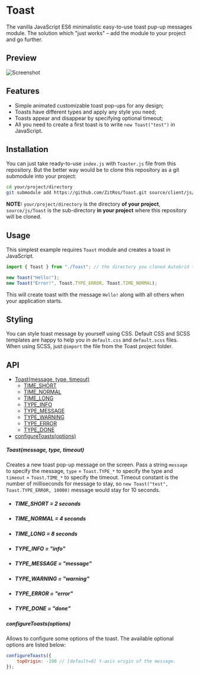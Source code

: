 # Toast

The vanilla JavaScript ES6 minimalistic easy-to-use toast pup-up messages module.
The solution which "just works" – add the module to your project and go further.

Preview
-------

![Screenshot](https://cloud.githubusercontent.com/assets/4989256/14760552/9480e966-094f-11e6-9425-739e000ffbd2.png)

Features
--------

+ Simple animated customizable toast pop-ups for any design;
+ Toasts have different types and apply any style you need;
+ Toasts appear and disappear by specifying optional timeout;
+ All you need to create a first toast is to write `new Toast("test")` in JavaScript.

Installation
------------

You can just take ready-to-use `index.js` with `Toaster.js` file from this repository.
But the better way would be to clone this repository as a git submodule into your project:

```bash
cd your/project/directory
git submodule add https://github.com/ZitRos/Toast.git source/client/js/Toast
```

**NOTE:** `your/project/directory` is the directory **of your project**, `source/js/Toast`
is the sub-directory **in your project** where this repository will be cloned.

Usage
-----

This simplest example requires `Toast` module and creates a toast in JavaScript.

```js
import { Toast } from "./Toast"; // the directory you cloned AutoGrid to, source/client/js/Toast

new Toast("Hello!");
new Toast("Error!", Toast.TYPE_ERROR, Toast.TIME_NORMAL);
```

This will create toast with the message `Hello!` along with all others when your application starts.

Styling
-------

You can style toast message by yourself using CSS. Default CSS and SCSS templates are happy to help
you in `default.css` and `default.scss` files. When using SCSS, just `@import` the file from the
Toast project folder.

API
---

+ [Toast(message, type, timeout)](#toastmessage-type-timeout)
    + [TIME_SHORT](#time-short)
    + [TIME_NORMAL](#time-normal)
    + [TIME_LONG](#time-long)
    + [TYPE_INFO](#type-info)
    + [TYPE_MESSAGE](#type-message)
    + [TYPE_WARNING](#type-warning)
    + [TYPE_ERROR](#type-error)
    + [TYPE_DONE](#type-done)
+ [configureToasts(options)](#configuretoastsoptions)

##### Toast(message, type, timeout)
Creates a new toast pop-up message on the screen. Pass a string `message` to specify the message,
`type` = `Toast.TYPE_*` to specify the type and `timeout` = `Toast.TIME_*` to specify the timeout.
Timeout constant is the number of milliseconds for message to stay, so
`new Toast("test", Toast.TYPE_ERROR, 10000)` message would stay for 10 seconds.

+ ##### TIME_SHORT = 2 seconds
+ ##### TIME_NORMAL = 4 seconds
+ ##### TIME_LONG = 8 seconds
+ ##### TYPE_INFO = "info"
+ ##### TYPE_MESSAGE = "message"
+ ##### TYPE_WARNING = "warning"
+ ##### TYPE_ERROR = "error"
+ ##### TYPE_DONE = "done"

##### configureToasts(options)
Allows to configure some options of the toast. The available optional options are listed below:

```js
configureToasts({
    topOrigin: -100 // [default=0] Y-axis origin of the message. 
});
```